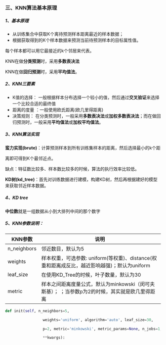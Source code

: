 ### 三、KNN算法基本原理

#####  1、基本原理

- 从训练集合中获取K个离待预测样本距离最近的样本数据；
- 根据获取得到的K个样本数据来预测当前待预测样本的目标属性值。

每个样本都可以用它最接近的k个邻居来代表。

KNN在做**分类预测**时，采用**多数表决法**

KNN在做**回归预测**时，采用**平均值法**。

##### 2、KNN三要素

- K值的选择： 一般根据样本分布选择一个较小的值，然后通过**交叉验证**来选择一个比较合适的最终值
- 距离的度量 ：一般使用欧氏距离(欧几里得距离) 
- 决策规则： 在分类预测时，一般采用**多数表决法**或**加权多数表决法**；而在做回归预测时，一般采用**平均值法**或**加权平均值法**。

##### 3、KNN算法实现

**蛮力实现(brute)**：计算预测样本到所有训练集样本的距离，然后选择最小的k个距

离即可得到K个最邻近点。

缺点：特征数比较多、样本数比较多的时候，算法的执行效率比较低。

**KD树(kd_tree)**：首先对训练数据进行建模，构建KD树，然后再根据建好的模型来获取邻近样本数据。

##### 4、KD tree

**中位数**就是一组数据从小到大排列中间的那个数字



##### 5、KNN参数说明：

| KNN参数     | 说明                                                         |
| ----------- | ------------------------------------------------------------ |
| n_neighbors | 邻近数目，默认为5                                            |
| weights     | 样本权重，可选参数: uniform(等权重)、distance(权重和距离成反比，越近影响越强)；默认为uniform |
| leaf_size   | 在使用KD_Tree的时候，叶子数量，默认为30                      |
| metric      | 样本之间距离度量公式，默认为minkowski（闵可夫斯基）； ；当参数p为2的时候，其实就是欧几里得距离 |

```python
def init(self, n_neighbors=5,

                 weights='uniform', algorithm='auto', leaf_size=30,

                 p=2, metric='minkowski', metric_params=None, n_jobs=1,

                 **kwargs):
```

### 